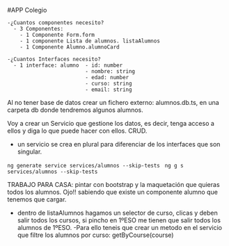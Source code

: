 #APP Colegio

    -¿Cuantos componentes necesito?
      - 3 Componentes:
        - 1 Componente Form.form
        - 1 componente Lista de alumnos. listaAlumnos
        - 1 Componente Alumno.alumnoCard

    -¿Cuantos Interfaces necesito?
      - 1 interface: alumno  - id: number
                             - nombre: string
                             - edad: number
                             - curso: string
                             - email: string

Al no tener base de datos crear un fichero externo: alumnos.db.ts, en una carpeta db donde tendremos algunos alumnos.

Voy a crear un Servicio que gestione los datos, es decir, tenga acceso a ellos y diga lo que puede hacer con ellos. CRUD.

- un servicio se crea en plural para diferenciar de los interfaces que son singular.

`ng generate service services/alumnos --skip-tests `
`ng g s services/alumnos --skip-tests `

TRABAJO PARA CASA: pintar con bootstrap y la maquetación que quieras todos los alumnos. Ojo!! sabiendo que existe un componente alumno que tenemos que cargar.

- dentro de listaAlumnos hagamos un selector de curso, clicas y deben salir todos los cursos, si pincho en 1ºESO me tienen que salir todos los alumnos de 1ºESO.
  -Para ello teneis que crear un metodo en el servicio que filtre los alumnos por curso: getByCourse(course)
